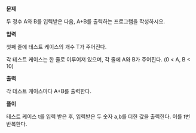 **문제**

두 정수 A와 B를 입력받은 다음, A+B를 출력하는 프로그램을 작성하시오.

**입력**

첫째 줄에 테스트 케이스의 개수 T가 주어진다.

각 테스트 케이스는 한 줄로 이루어져 있으며, 각 줄에 A와 B가 주어진다. (0 < A, B < 10)

**출력**

각 테스트 케이스마다 A+B를 출력한다.

**풀이**

테스트 케이스 t를 입력 받은 후, 입력받은 두 숫자 a,b를 더한 값을 출력한다. 이를 t번 반복한다.